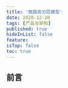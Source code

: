 ```yaml
---
title: '微服务分层模型'
date: 2020-12-20 
tags: [产品与架构]
published: true
hideInList: false
feature: 
isTop: false
toc: true
---
```


## 前言
